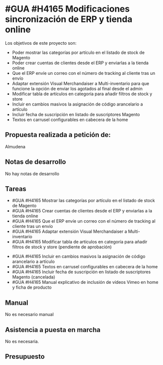 # #GUA #H4165 Modificaciones sincronización de ERP y tienda online
Los objetivos de este proyecto son:
+ Poder mostrar las categorías por artículo en el listado de stock de Magento
+ Poder crear cuentas de clientes desde el ERP y enviarlas a la tienda online
+ Que el ERP envíe un correo con el número de tracking al cliente tras un envío
+ Adaptar extensión Visual Merchandaiser a Multi-inventario para que funcione la opción de enviar los agotados al final desde el admin
+ Modificar tabla de artículos en categoría para añadir filtros de stock y store
+ Incluir en cambios masivos la asignación de código arancelario a artículo
+ Incluir fecha de suscripción en listado de suscriptores Magento
+ Textos en carrusel configurables en cabecera de la home

## Propuesta realizada a petición de:
Almudena

## Notas de desarrollo
No hay notas de desarrollo

## Tareas 
* #GUA #H4165 Mostrar las categorías por artículo en el listado de stock de Magento
* #GUA #H4165 Crear cuentas de clientes desde el ERP y enviarlas a la tienda online
* #GUA #H4165 Que el ERP envíe un correo con el número de tracking al cliente tras un envío
* #GUA #H4165 Adaptar extensión Visual Merchandaiser a Multi-inventario
* #GUA #H4165 Modificar tabla de artículos en categoría para añadir filtros de stock y store (pendiente de aprobación)
+ #GUA #H4165 Incluir en cambios masivos la asignación de código arancelario a artículo
+ #GUA #H4165 Textos en carrusel configurables en cabecera de la home
+ #GUA #H4165 Incluir fecha de suscripción en listado de suscriptores Magento (cancelada)
+ #GUA #H4165 Manual explicativo de inclusión de vídeos Vimeo en home y ficha de producto

## Manual
No es necesario manual

## Asistencia a puesta en marcha
No es necesaria.


## Presupuesto
